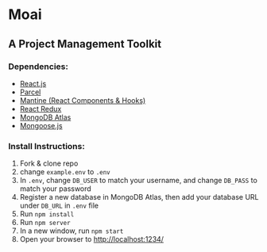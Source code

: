 # Moai

## A Project Management Toolkit

### Dependencies:
* [React.js](https://reactjs.org/)
* [Parcel](https://parceljs.org/)
* [Mantine (React Components & Hooks)](https://github.com/mantinedev/mantine)
* [React Redux](https://react-redux.js.org/)
* [MongoDB Atlas](https://www.mongodb.com/cloud/atlas)
* [Mongoose.js](https://mongoosejs.com/docs/2.7.x/index.html)

### Install Instructions:
1. Fork & clone repo
1. change `example.env` to `.env`
1. In `.env`, change `DB_USER` to match your username, and change `DB_PASS` to match your password
1. Register a new database in MongoDB Atlas, then add your database URL under `DB_URL` in `.env` file 
1. Run `npm install`
1. Run `npm server`
1. In a new window, run `npm start`
1. Open your browser to [http://localhost:1234/](http://localhost:1234/)
